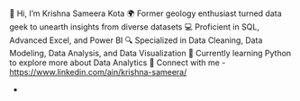 👋 Hi, I’m Krishna Sameera Kota 
🌍 Former geology enthusiast turned data geek to unearth insights from diverse datasets
💻 Proficient in SQL, Advanced Excel, and Power BI
🔍 Specialized in Data Cleaning, Data Modeling, Data Analysis, and Data Visualization
📓 Currently learning Python to explore more about Data Analytics
🔗 Connect with me - https://www.linkedin.com/ain/krishna-sameera/


-

<!---
SameeraKota/SameeraKota is a ✨ special ✨ repository because its `README.md` (this file) appears on your GitHub profile.
You can click the Preview link to take a look at your changes.
--->
